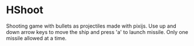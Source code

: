 # HShoot
Shooting game with bullets as projectiles made with pixijs.
Use up and down arrow keys to move the ship and press 'a' to launch missile. Only one missile allowed at a time.
